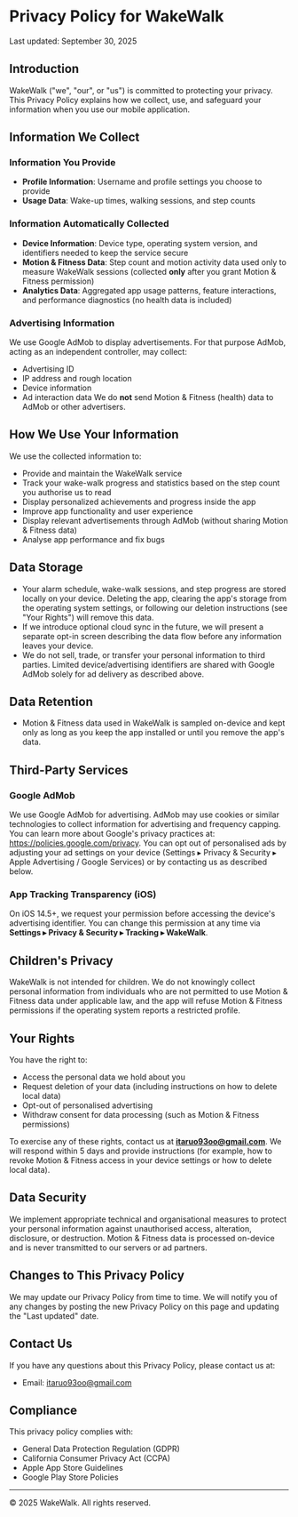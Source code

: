 # Privacy Policy for WakeWalk

Last updated: September 30, 2025

## Introduction

WakeWalk ("we", "our", or "us") is committed to protecting your privacy. This Privacy Policy explains how we collect, use, and safeguard your information when you use our mobile application.

## Information We Collect

### Information You Provide
- **Profile Information**: Username and profile settings you choose to provide
- **Usage Data**: Wake-up times, walking sessions, and step counts

### Information Automatically Collected
- **Device Information**: Device type, operating system version, and identifiers needed to keep the service secure
- **Motion & Fitness Data**: Step count and motion activity data used only to measure WakeWalk sessions (collected **only** after you grant Motion & Fitness permission)
- **Analytics Data**: Aggregated app usage patterns, feature interactions, and performance diagnostics (no health data is included)

### Advertising Information
We use Google AdMob to display advertisements. For that purpose AdMob, acting as an independent controller, may collect:
- Advertising ID
- IP address and rough location
- Device information
- Ad interaction data
We do **not** send Motion & Fitness (health) data to AdMob or other advertisers.

## How We Use Your Information

We use the collected information to:
- Provide and maintain the WakeWalk service
- Track your wake-walk progress and statistics based on the step count you authorise us to read
- Display personalized achievements and progress inside the app
- Improve app functionality and user experience
- Display relevant advertisements through AdMob (without sharing Motion & Fitness data)
- Analyse app performance and fix bugs

## Data Storage

- Your alarm schedule, wake-walk sessions, and step progress are stored locally on your device. Deleting the app, clearing the app's storage from the operating system settings, or following our deletion instructions (see "Your Rights") will remove this data.
- If we introduce optional cloud sync in the future, we will present a separate opt-in screen describing the data flow before any information leaves your device.
- We do not sell, trade, or transfer your personal information to third parties. Limited device/advertising identifiers are shared with Google AdMob solely for ad delivery as described above.

## Data Retention

- Motion & Fitness data used in WakeWalk is sampled on-device and kept only as long as you keep the app installed or until you remove the app's data.

## Third-Party Services

### Google AdMob
We use Google AdMob for advertising. AdMob may use cookies or similar technologies to collect information for advertising and frequency capping. You can learn more about Google's privacy practices at: https://policies.google.com/privacy. You can opt out of personalised ads by adjusting your ad settings on your device (Settings ▸ Privacy & Security ▸ Apple Advertising / Google Services) or by contacting us as described below.

### App Tracking Transparency (iOS)
On iOS 14.5+, we request your permission before accessing the device's advertising identifier. You can change this permission at any time via **Settings ▸ Privacy & Security ▸ Tracking ▸ WakeWalk**.

## Children's Privacy

WakeWalk is not intended for children. We do not knowingly collect personal information from individuals who are not permitted to use Motion & Fitness data under applicable law, and the app will refuse Motion & Fitness permissions if the operating system reports a restricted profile.

## Your Rights

You have the right to:
- Access the personal data we hold about you
- Request deletion of your data (including instructions on how to delete local data)
- Opt-out of personalised advertising
- Withdraw consent for data processing (such as Motion & Fitness permissions)

To exercise any of these rights, contact us at **itaruo93oo@gmail.com**. We will respond within 5 days and provide instructions (for example, how to revoke Motion & Fitness access in your device settings or how to delete local data).

## Data Security

We implement appropriate technical and organisational measures to protect your personal information against unauthorised access, alteration, disclosure, or destruction. Motion & Fitness data is processed on-device and is never transmitted to our servers or ad partners.

## Changes to This Privacy Policy

We may update our Privacy Policy from time to time. We will notify you of any changes by posting the new Privacy Policy on this page and updating the "Last updated" date.

## Contact Us

If you have any questions about this Privacy Policy, please contact us at:
- Email: itaruo93oo@gmail.com

## Compliance

This privacy policy complies with:
- General Data Protection Regulation (GDPR)
- California Consumer Privacy Act (CCPA)
- Apple App Store Guidelines
- Google Play Store Policies

---

© 2025 WakeWalk. All rights reserved.
